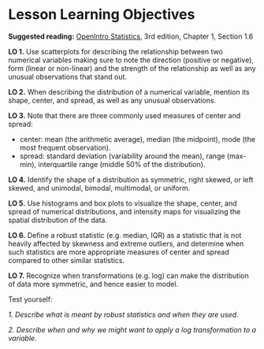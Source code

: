 # Lesson Learning Objectives

**Suggested reading:** [OpenIntro Statistics](https://www.openintro.org/stat/textbook.php?stat_book=os "OpenIntro Statistics"), 3rd edition, Chapter 1, Section 1.6

**LO 1.** Use scatterplots for describing the relationship between two numerical variables making sure to note the direction (positive or negative), form (linear or non-linear) and the strength of the relationship as well as any unusual observations that stand out. 

**LO 2.** When describing the distribution of a numerical variable, mention its shape, center, and spread, as well as any unusual observations. 

**LO 3.** Note that there are three commonly used measures of center and spread:
- center: mean (the arithmetic average), median (the midpoint), mode (the most frequent observation).
- spread: standard deviation (variability around the mean), range (max-min), interquartile range (middle 50% of the distribution).

**LO 4.** Identify the shape of a distribution as symmetric, right skewed, or left skewed, and unimodal, bimodal, multimodal, or uniform. 

**LO 5.** Use histograms and box plots to visualize the shape, center, and spread of numerical distributions, and intensity maps for visualizing the spatial distribution of the data. 

**LO 6.** Define a robust statistic (e.g. median, IQR) as a statistic that is not heavily affected by skewness and extreme outliers, and determine when such statistics are more appropriate measures of center and spread compared to other similar statistics. 

**LO 7.** Recognize when transformations (e.g. log) can make the distribution of data more symmetric, and hence easier to model. 

Test yourself:

*1. Describe what is meant by robust statistics and when they are used.*

*2. Describe when and why we might want to apply a log transformation to a variable.*
